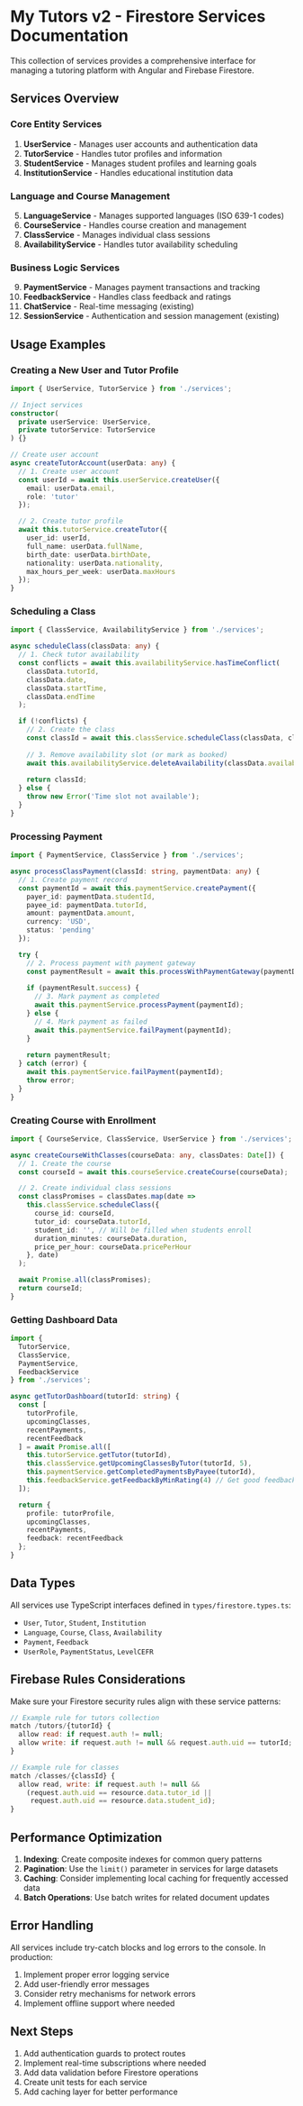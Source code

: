 # My Tutors v2 - Firestore Services Documentation

This collection of services provides a comprehensive interface for managing a tutoring platform with Angular and Firebase Firestore.

## Services Overview

### Core Entity Services

1. **UserService** - Manages user accounts and authentication data
2. **TutorService** - Handles tutor profiles and information
3. **StudentService** - Manages student profiles and learning goals
4. **InstitutionService** - Handles educational institution data

### Language and Course Management

5. **LanguageService** - Manages supported languages (ISO 639-1 codes)
6. **CourseService** - Handles course creation and management
7. **ClassService** - Manages individual class sessions
8. **AvailabilityService** - Handles tutor availability scheduling

### Business Logic Services

9. **PaymentService** - Manages payment transactions and tracking
10. **FeedbackService** - Handles class feedback and ratings
11. **ChatService** - Real-time messaging (existing)
12. **SessionService** - Authentication and session management (existing)

## Usage Examples

### Creating a New User and Tutor Profile

```typescript
import { UserService, TutorService } from './services';

// Inject services
constructor(
  private userService: UserService,
  private tutorService: TutorService
) {}

// Create user account
async createTutorAccount(userData: any) {
  // 1. Create user account
  const userId = await this.userService.createUser({
    email: userData.email,
    role: 'tutor'
  });

  // 2. Create tutor profile
  await this.tutorService.createTutor({
    user_id: userId,
    full_name: userData.fullName,
    birth_date: userData.birthDate,
    nationality: userData.nationality,
    max_hours_per_week: userData.maxHours
  });
}
```

### Scheduling a Class

```typescript
import { ClassService, AvailabilityService } from './services';

async scheduleClass(classData: any) {
  // 1. Check tutor availability
  const conflicts = await this.availabilityService.hasTimeConflict(
    classData.tutorId,
    classData.date,
    classData.startTime,
    classData.endTime
  );

  if (!conflicts) {
    // 2. Create the class
    const classId = await this.classService.scheduleClass(classData, classData.scheduledDate);
    
    // 3. Remove availability slot (or mark as booked)
    await this.availabilityService.deleteAvailability(classData.availabilityId);
    
    return classId;
  } else {
    throw new Error('Time slot not available');
  }
}
```

### Processing Payment

```typescript
import { PaymentService, ClassService } from './services';

async processClassPayment(classId: string, paymentData: any) {
  // 1. Create payment record
  const paymentId = await this.paymentService.createPayment({
    payer_id: paymentData.studentId,
    payee_id: paymentData.tutorId,
    amount: paymentData.amount,
    currency: 'USD',
    status: 'pending'
  });

  try {
    // 2. Process payment with payment gateway
    const paymentResult = await this.processWithPaymentGateway(paymentData);
    
    if (paymentResult.success) {
      // 3. Mark payment as completed
      await this.paymentService.processPayment(paymentId);
    } else {
      // 4. Mark payment as failed
      await this.paymentService.failPayment(paymentId);
    }
    
    return paymentResult;
  } catch (error) {
    await this.paymentService.failPayment(paymentId);
    throw error;
  }
}
```

### Creating Course with Enrollment

```typescript
import { CourseService, ClassService, UserService } from './services';

async createCourseWithClasses(courseData: any, classDates: Date[]) {
  // 1. Create the course
  const courseId = await this.courseService.createCourse(courseData);

  // 2. Create individual class sessions
  const classPromises = classDates.map(date => 
    this.classService.scheduleClass({
      course_id: courseId,
      tutor_id: courseData.tutorId,
      student_id: '', // Will be filled when students enroll
      duration_minutes: courseData.duration,
      price_per_hour: courseData.pricePerHour
    }, date)
  );

  await Promise.all(classPromises);
  return courseId;
}
```

### Getting Dashboard Data

```typescript
import { 
  TutorService, 
  ClassService, 
  PaymentService, 
  FeedbackService 
} from './services';

async getTutorDashboard(tutorId: string) {
  const [
    tutorProfile,
    upcomingClasses,
    recentPayments,
    recentFeedback
  ] = await Promise.all([
    this.tutorService.getTutor(tutorId),
    this.classService.getUpcomingClassesByTutor(tutorId, 5),
    this.paymentService.getCompletedPaymentsByPayee(tutorId),
    this.feedbackService.getFeedbackByMinRating(4) // Get good feedback
  ]);

  return {
    profile: tutorProfile,
    upcomingClasses,
    recentPayments,
    feedback: recentFeedback
  };
}
```

## Data Types

All services use TypeScript interfaces defined in `types/firestore.types.ts`:

- `User`, `Tutor`, `Student`, `Institution`
- `Language`, `Course`, `Class`, `Availability`
- `Payment`, `Feedback`
- `UserRole`, `PaymentStatus`, `LevelCEFR`

## Firebase Rules Considerations

Make sure your Firestore security rules align with these service patterns:

```javascript
// Example rule for tutors collection
match /tutors/{tutorId} {
  allow read: if request.auth != null;
  allow write: if request.auth != null && request.auth.uid == tutorId;
}

// Example rule for classes
match /classes/{classId} {
  allow read, write: if request.auth != null && 
    (request.auth.uid == resource.data.tutor_id || 
     request.auth.uid == resource.data.student_id);
}
```

## Performance Optimization

1. **Indexing**: Create composite indexes for common query patterns
2. **Pagination**: Use the `limit()` parameter in services for large datasets
3. **Caching**: Consider implementing local caching for frequently accessed data
4. **Batch Operations**: Use batch writes for related document updates

## Error Handling

All services include try-catch blocks and log errors to the console. In production:

1. Implement proper error logging service
2. Add user-friendly error messages
3. Consider retry mechanisms for network errors
4. Implement offline support where needed

## Next Steps

1. Add authentication guards to protect routes
2. Implement real-time subscriptions where needed
3. Add data validation before Firestore operations
4. Create unit tests for each service
5. Add caching layer for better performance
